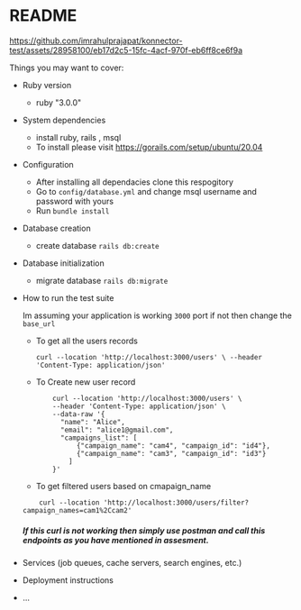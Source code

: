 # README



https://github.com/imrahulprajapat/konnector-test/assets/28958100/eb17d2c5-15fc-4acf-970f-eb6ff8ce6f9a



Things you may want to cover:

* Ruby version
	- ruby "3.0.0"

* System dependencies
	- install ruby, rails , msql
	- To install please visit https://gorails.com/setup/ubuntu/20.04

* Configuration
	- After installing all dependacies clone this respogitory
	- Go to `config/database.yml` and change msql username and password with yours
	- Run `bundle install`

* Database creation
	
	- create database `rails db:create`

* Database initialization

	- migrate database `rails db:migrate`

* How to run the test suite
	
	Im assuming your application is working `3000` port if not then change the `base_url`

	- To get all the users records

		```
  		curl --location 'http://localhost:3000/users' \ --header 'Content-Type: application/json'
  		```
	
	- To Create new user record
		

		```
  			curl --location 'http://localhost:3000/users' \
			--header 'Content-Type: application/json' \
			--data-raw '{
			  "name": "Alice",
			  "email": "alice1@gmail.com",
			  "campaigns_list": [
			      {"campaign_name": "cam4", "campaign_id": "id4"},
			      {"campaign_name": "cam3", "campaign_id": "id3"}
			    ]
			}'
  		```

	- To get filtered users based on cmapaign_name

	```
		curl --location 'http://localhost:3000/users/filter?campaign_names=cam1%2Ccam2'
 	```

  ##### If this curl is not working then simply use postman and call this endpoints as you have mentioned in assesment.

* Services (job queues, cache servers, search engines, etc.)

* Deployment instructions

* ...
